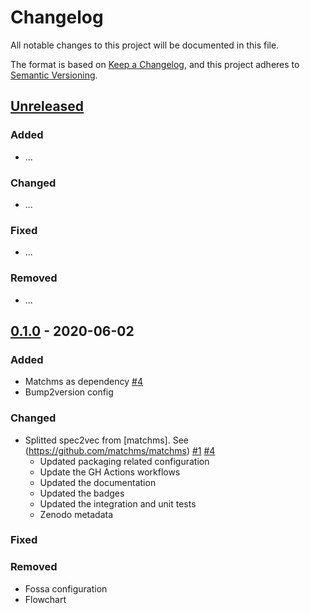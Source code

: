 # Changelog

All notable changes to this project will be documented in this file.

The format is based on [Keep a Changelog](https://keepachangelog.com/en/1.0.0/),
and this project adheres to [Semantic Versioning](https://semver.org/spec/v2.0.0.html).

## [Unreleased]

### Added
- ...

### Changed
- ...

### Fixed
- ...

### Removed
- ...

## [0.1.0] - 2020-06-02

### Added
- Matchms as dependency [#4](https://github.com/iomega/spec2vec/pull/4)
- Bump2version config

### Changed
- Splitted spec2vec from [matchms]. See (https://github.com/matchms/matchms) [#1](https://github.com/iomega/spec2vec/pull/1) [#4](https://github.com/iomega/spec2vec/pull/4)
  - Updated packaging related configuration
  - Update the GH Actions workflows
  - Updated the documentation
  - Updated the badges
  - Updated the integration and unit tests
  - Zenodo metadata
  
### Fixed

### Removed
- Fossa configuration
- Flowchart


[Unreleased]: https://github.com/iomega/spec2vec/compare/0.1.0...HEAD
[0.1.0]: https://github.com/iomega/spec2vec/releases/tag/0.1.0
